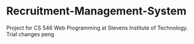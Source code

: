 # Recruitment-Management-System
Project for CS 546 Web Programming at Stevens Institute of Technology.
Trial changes
peng